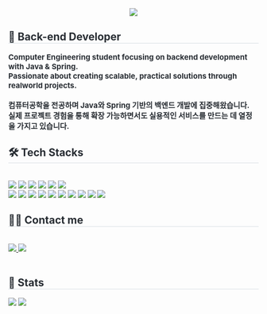<div align= "center"> 
  <img src="https://capsule-render.vercel.app/api?type=waving&color=gradient&height=120&text=👋%20Hello,%20I'm%20Minkyeong%20Yu&animation=&fontColor=000000&fontSize=40" /> 
</div> 
<div style="text-align: left;"> 
  <h2 style="border-bottom: 1px solid #d8dee4; color: #282d33;"> 
    🚀 Back-end Developer 
  </h2> 
  <div style="font-weight: 700; font-size: 15px; text-align: left; color: #282d33;"> 
    Computer Engineering student focusing on backend development with Java & Spring. <br/> 
    Passionate about creating scalable, practical solutions through realworld projects. <br/><br/> </li>
    컴퓨터공학을 전공하며 Java와 Spring 기반의 백엔드 개발에 집중해왔습니다. <br/> 
    실제 프로젝트 경험을 통해 확장 가능하면서도 실용적인 서비스를 만드는 데 열정을 가지고 있습니다. 
  </div> 
</div> 
<div style="text-align: left;"> 
  <h2 style="border-bottom: 1px solid #d8dee4; color: #282d33;"> 
    🛠️ Tech Stacks 
  </h2> <br> 
  <div style="margin: ; text-align: left;" "text-align: left;"> 
    <img src="https://img.shields.io/badge/Java-007396?style=flat-square&logo=Java&logoColor=white"> 
    <img src="https://img.shields.io/badge/Spring Boot-6DB33F?style=flat-square&logo=Spring Boot&logoColor=white"> 
    <img src="https://img.shields.io/badge/MySQL-4479A1?style=flat-square&logo=MySQL&logoColor=white"> 
    <img src="https://img.shields.io/badge/Python-3776AB?style=flat-square&logo=Python&logoColor=white"> 
    <img src="https://img.shields.io/badge/C-A8B9CC?style=flat-square&logo=C&logoColor=white"> 
    <img src="https://img.shields.io/badge/Amazon AWS-232F3E?style=flat-square&logo=Amazon AWS&logoColor=white"> 
    <br/> 
    <img src="https://img.shields.io/badge/Tensorflow-FF6F00?style=flat-square&logo=Tensorflow&logoColor=white"> 
    <img src="https://img.shields.io/badge/Flask-000000?style=flat-square&logo=Flask&logoColor=white"> 
    <img src="https://img.shields.io/badge/Docker-2496ED?style=flat-square&logo=Docker&logoColor=white"> 
    <img src="https://img.shields.io/badge/Javascript-F7DF1E?style=flat-square&logo=Javascript&logoColor=white"> 
    <img src="https://img.shields.io/badge/React-61DAFB?style=flat-square&logo=React&logoColor=white"> 
    <img src="https://img.shields.io/badge/HTML5-E34F26?style=flat-square&logo=HTML5&logoColor=white"> 
    <img src="https://img.shields.io/badge/CSS3-1572B6?style=flat-square&logo=CSS3&logoColor=white"> 
    <img src="https://img.shields.io/badge/Linux-FCC624?style=flat-square&logo=Linux&logoColor=white"> 
    <img src="https://img.shields.io/badge/Django-092E20?style=flat-square&logo=Django&logoColor=white"> 
    <img src="https://img.shields.io/badge/Android-3DDC84?style=flat-square&logo=Android&logoColor=white"> 
  </div> 
</div> 
<div style="text-align: left;"> 
  <h2 style="border-bottom: 1px solid #d8dee4; color: #282d33;"> 
    🧑‍💻 Contact me 
  </h2> 
  <br> 
  <div style="text-align: left;"> 
    <a href=mailto:ymink1004@gmail.com> 
      <img src="https://img.shields.io/badge/Gmail-EA4335?style=flat-square&logo=Gmail&logoColor=white&link=mailto:ymink1004@gmail.com"> 
    </a>
    <a href="https://linkedin.com/in/minkyeongyu" target="_blank">
      <img src="https://img.shields.io/badge/LinkedIn-0A66C2?style=flat-square&logo=LinkedIn&logoColor=white">
    </a>
  </div> 
  <br> 
  <div style="text-align: left;"> </div> 
</div> 
<div style="text-align: left;"> 
  <h2 style="border-bottom: 1px solid #d8dee4; color: #282d33;"> 
    🏅 Stats </h2> 
  <div style="text-align: left;"> 
    <img src="https://github-readme-stats.vercel.app/api?username=mk020&bg_color=180,00000000,00000000&title_color=000000&text_color=000000" /> 
    <img src="https://github-readme-stats.vercel.app/api/top-langs/?username=mk020&layout=compact&bg_color=180,00000000,00000000&title_color=000000&text_color=000000" /> 
  </div> 
</div>
